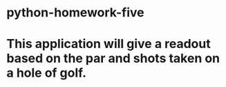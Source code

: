 # python-homework-five
# This application will give a readout based on the par and shots taken on a hole of golf.
